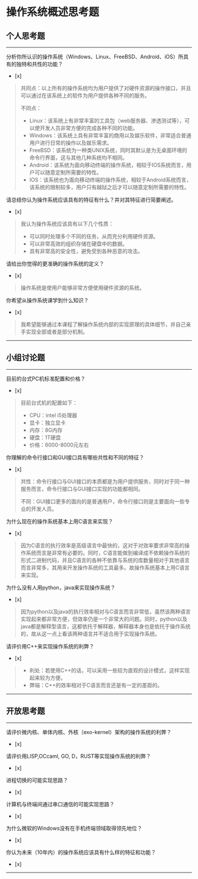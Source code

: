 # 操作系统概述思考题

## 个人思考题

---

分析你所认识的操作系统（Windows、Linux、FreeBSD、Android、iOS）所具有的独特和共性的功能？
- [x]

> 共同点：以上所有的操作系统均为用户提供了对硬件资源的操作接口，并且可以通过在该系统上的软件为用户提供各种不同的服务。
>
> 不同点：
>   - Linux：该系统上有非常丰富的工具包（web服务器、渗透测试等），可以使开发人员非常方便的完成各种不同的功能。
>   - Windows：该系统上具有非常丰富的商用以及娱乐软件，非常适合普通用户进行日常的操作以及娱乐需求。
>   - FreeBSD：该系统为一种类UNIX系统，同时其默认是为无桌面环境的命令行界面，这与其他几种系统均不相同。
>   - Android：该系统为面向移动终端的操作系统，相较于IOS系统而言，用户可以随意定制所需要的特性。
>   - IOS：该系统也为面向移动终端的操作系统，相较于Android系统而言，该系统的限制较多，用户只有越狱之后才可以随意定制所需要的特性。

请总结你认为操作系统应该具有的特征有什么？并对其特征进行简要阐述。
- [x]  

> 我认为操作系统应该具有以下几个性质：
>   - 可以同时处理多个不同的任务，从而充分利用硬件资源。
>   - 可以非常高效的组织存储在硬盘中的数据。
>   - 具有非常高的安全性，避免受到各种恶意的攻击。

请给出你觉得的更准确的操作系统的定义？
- [x]  

>   操作系统是使用户能够非常方便使用硬件资源的系统。

你希望从操作系统课学到什么知识？
- [x]  

>   我希望能够通过本课程了解操作系统内部的实现原理的具体细节，并自己亲手实现全部或者是部分机制。

---

## 小组讨论题

---

目前的台式PC机标准配置和价格？
- [x]  

> 目前台式机的配置如下：
>   - CPU：intel i5处理器
>   - 显卡：独立显卡
>   - 内存：8G内存
>   - 硬盘：1T硬盘
>   - 价格：6000-8000元左右

你理解的命令行接口和GUI接口具有哪些共性和不同的特征？
- [x]  

> 共性：命令行接口与GUI接口的本质都是为用户提供服务，同时对于同一种服务而言，命令行接口与GUI接口实现的功能都相同。
>
> 不同：GUI接口更多的面向的是普通用户，命令行接口则是主要面向一些专业的开发人员。

为什么现在的操作系统基本上用C语言来实现？
- [x]  

>  因为C语言的执行效率是高级语言中最快的，这对于对效率要求非常高的操作系统而言是非常有必要的。同时，C语言能做到编译成不依赖操作系统的形式二进制代码，并且C语言的各种不依靠与系统的库数量相对于其他语言而言非常多，其用来开发操作系统的工具最多。故操作系统基本上用C语言来实现。

为什么没有人用python，java来实现操作系统？
- [x]  

>  因为python以及java的执行效率相对与C语言而言非常低，虽然该两种语言实现起来都非常方便，但效率仍是一个非常大的问题。同时，python以及java都是解释型语言，这都依托于解释器，解释器本身也是依托于操作系统的，故从这一点上看该两种语言并不适合用于实现操作系统。

请评价用C++来实现操作系统的利弊？
- [x]  

>   - 利处：若使用C++的话，可以采用一些较为直观的设计模式，这样实现起来较为方便。
>   - 弊端：C++的效率相对于C语言而言还是有一定的差距的。  

---

## 开放思考题

---

请评价微内核、单体内核、外核（exo-kernel）架构的操作系统的利弊？
- [x]  

>  

请评价用LISP,OCcaml, GO, D，RUST等实现操作系统的利弊？
- [x]  

>  

进程切换的可能实现思路？
- [x]  

>  

计算机与终端间通过串口通信的可能实现思路？
- [x]  

>  

为什么微软的Windows没有在手机终端领域取得领先地位？
- [x]  

>  

你认为未来（10年内）的操作系统应该具有什么样的特征和功能？
- [x]  

>  

---
